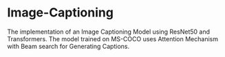 # Image-Captioning

The implementation of an Image Captioning Model using ResNet50 and Transformers. The model trained on MS-COCO uses Attention Mechanism with Beam search for Generating Captions.
